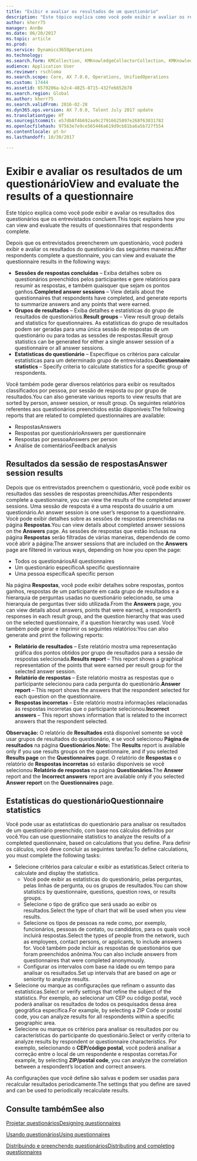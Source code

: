```yaml
---
title: "Exibir e avaliar os resultados de um questionário"
description: "Este tópico explica como você pode exibir e avaliar os resultados dos questionários que os entrevistados concluem."
author: kherr75
manager: AnnBe
ms.date: 06/20/2017
ms.topic: article
ms.prod: 
ms.service: Dynamics365Operations
ms.technology: 
ms.search.form: KMCollection, KMKnowledgeCollectorCollection, KMKnowledgeCollectorUserResults
audience: Application User
ms.reviewer: rschloma
ms.search.scope: Core, AX 7.0.0, Operations, UnifiedOperations
ms.custom: 17444
ms.assetid: 6570206a-b2c4-4025-8715-432fe6652b78
ms.search.region: Global
ms.author: kherr75
ms.search.validFrom: 2016-02-28
ms.dyn365.ops.version: AX 7.0.0, Talent July 2017 update
ms.translationtype: HT
ms.sourcegitcommit: e57db8f4b692aa9c27916625897e268f63031782
ms.openlocfilehash: 97563e7e9ce565446a619d9cb81ba6a5b727f554
ms.contentlocale: pt-br
ms.lasthandoff: 10/30/2017

---
```


# <a name="view-and-evaluate-the-results-of-a-questionnaire"></a><span data-ttu-id="07a89-103">Exibir e avaliar os resultados de um questionário</span><span class="sxs-lookup"><span data-stu-id="07a89-103">View and evaluate the results of a questionnaire</span></span>

<span data-ttu-id="07a89-104">Este tópico explica como você pode exibir e avaliar os resultados dos questionários que os entrevistados concluem.</span><span class="sxs-lookup"><span data-stu-id="07a89-104">This topic explains how you can view and evaluate the results of questionnaires that respondents complete.</span></span> 

<span data-ttu-id="07a89-105">Depois que os entrevistados preencherem um questionário, você poderá exibir e avaliar os resultados do questionário das seguintes maneiras:</span><span class="sxs-lookup"><span data-stu-id="07a89-105">After respondents complete a questionnaire, you can view and evaluate the questionnaire results in the following ways:</span></span>

-   <span data-ttu-id="07a89-106">**Sessões de respostas concluídas** – Exiba detalhes sobre os questionários preenchidos pelos participantes e gere relatórios para resumir as respostas, e também quaisquer que sejam os pontos ganhos.</span><span class="sxs-lookup"><span data-stu-id="07a89-106">**Completed answer sessions** – View details about the questionnaires that respondents have completed, and generate reports to summarize answers and any points that were earned.</span></span>
-   <span data-ttu-id="07a89-107">**Grupos de resultados** – Exiba detalhes e estatísticas do grupo de resultados de questionários.</span><span class="sxs-lookup"><span data-stu-id="07a89-107">**Result groups** – View result group details and statistics for questionnaires.</span></span> <span data-ttu-id="07a89-108">As estatísticas do grupo de resultados podem ser geradas para uma única sessão de respostas de um questionário ou para todas as sessões de respostas.</span><span class="sxs-lookup"><span data-stu-id="07a89-108">Result group statistics can be generated for either a single answer session  of a questionnaire or all answer sessions.</span></span>
-   <span data-ttu-id="07a89-109">**Estatísticas do questionário** – Especifique os critérios para calcular estatísticas para um determinado grupo de entrevistados.</span><span class="sxs-lookup"><span data-stu-id="07a89-109">**Questionnaire statistics** – Specify criteria to calculate statistics for a specific group of respondents.</span></span>

<span data-ttu-id="07a89-110">Você também pode gerar diversos relatórios para exibir os resultados classificados por pessoa, por sessão de resposta ou por grupo de resultados.</span><span class="sxs-lookup"><span data-stu-id="07a89-110">You can also generate various reports to view results that are sorted by person, answer session, or result group.</span></span> <span data-ttu-id="07a89-111">Os seguintes relatórios referentes aos questionários preenchidos estão disponíveis:</span><span class="sxs-lookup"><span data-stu-id="07a89-111">The following reports that are related to completed questionnaires are available:</span></span>

-   <span data-ttu-id="07a89-112">Respostas</span><span class="sxs-lookup"><span data-stu-id="07a89-112">Answers</span></span>
-   <span data-ttu-id="07a89-113">Respostas por questionário</span><span class="sxs-lookup"><span data-stu-id="07a89-113">Answers per questionnaire</span></span>
-   <span data-ttu-id="07a89-114">Respostas por pessoa</span><span class="sxs-lookup"><span data-stu-id="07a89-114">Answers per person</span></span>
-   <span data-ttu-id="07a89-115">Análise de comentários</span><span class="sxs-lookup"><span data-stu-id="07a89-115">Feedback analysis</span></span>

## <a name="answer-session-results"></a><span data-ttu-id="07a89-116">Resultados da sessão de respostas</span><span class="sxs-lookup"><span data-stu-id="07a89-116">Answer session results</span></span>
<span data-ttu-id="07a89-117">Depois que os entrevistados preenchem o questionário, você pode exibir os resultados das sessões de respostas preenchidas.</span><span class="sxs-lookup"><span data-stu-id="07a89-117">After respondents complete a questionnaire, you can view the results of the completed answer sessions.</span></span> <span data-ttu-id="07a89-118">Uma sessão de resposta é a uma resposta do usuário a um questionário.</span><span class="sxs-lookup"><span data-stu-id="07a89-118">An answer session is one user’s response to a questionnaire.</span></span> <span data-ttu-id="07a89-119">Você pode exibir detalhes sobre as sessões de respostas preenchidas na página **Respostas**.</span><span class="sxs-lookup"><span data-stu-id="07a89-119">You can view details about completed answer sessions on the **Answers** page.</span></span> <span data-ttu-id="07a89-120">As sessões de respostas que estão inclusas na página **Respostas** serão filtradas de várias maneiras, dependendo de como você abrir a página:</span><span class="sxs-lookup"><span data-stu-id="07a89-120">The answer sessions that are included on the **Answers** page are filtered in various ways, depending on how you open the page:</span></span>

-   <span data-ttu-id="07a89-121">Todos os questionários</span><span class="sxs-lookup"><span data-stu-id="07a89-121">All questionnaires</span></span>
-   <span data-ttu-id="07a89-122">Um questionário específico</span><span class="sxs-lookup"><span data-stu-id="07a89-122">A specific questionnaire</span></span>
-   <span data-ttu-id="07a89-123">Uma pessoa específica</span><span class="sxs-lookup"><span data-stu-id="07a89-123">A specific person</span></span>

<span data-ttu-id="07a89-124">Na página **Respostas**, você pode exibir detalhes sobre respostas, pontos ganhos, respostas de um participante em cada grupo de resultados e a hierarquia de perguntas usadas no questionário selecionado, se uma hierarquia de perguntas tiver sido utilizada.</span><span class="sxs-lookup"><span data-stu-id="07a89-124">From the **Answers** page, you can view details about answers, points that were earned, a respondent’s responses in each result group, and the question hierarchy that was used on the selected questionnaire, if a question hierarchy was used.</span></span> <span data-ttu-id="07a89-125">Você também pode gerar e imprimir os seguintes relatórios:</span><span class="sxs-lookup"><span data-stu-id="07a89-125">You can also generate and print the following reports:</span></span>

-   <span data-ttu-id="07a89-126">**Relatório de resultados** – Este relatório mostra uma representação gráfica dos pontos obtidos por grupo de resultados para a sessão de respostas selecionada.</span><span class="sxs-lookup"><span data-stu-id="07a89-126">**Results report** – This report shows a graphical representation of the points that were earned per result group for the selected answer session.</span></span>
-   <span data-ttu-id="07a89-127">**Relatório de respostas** – Este relatório mostra as respostas que o participante selecionou para cada pergunta do questionário.</span><span class="sxs-lookup"><span data-stu-id="07a89-127">**Answer report** – This report shows the answers that the respondent selected for each question on the questionnaire.</span></span>
-   <span data-ttu-id="07a89-128">**Respostas incorretas** – Este relatório mostra informações relacionadas às respostas incorretas que o participante selecionou.</span><span class="sxs-lookup"><span data-stu-id="07a89-128">**Incorrect answers** – This report shows information that is related to the incorrect answers that the respondent selected.</span></span>

<span data-ttu-id="07a89-129">**Observação:** O relatório de **Resultados** está disponível somente se você usar grupos de resultados do questionário, e se você selecionou **Página de resultados** na página **Questionários**.</span><span class="sxs-lookup"><span data-stu-id="07a89-129">**Note:** The **Results** report is available only if you use results groups on the questionnaire, and if you selected **Results page** on the **Questionnaires** page.</span></span> <span data-ttu-id="07a89-130">O relatório de **Respostas** e o relatório de **Respostas incorretas** só estarão disponíveis se você selecionou **Relatório de respostas** na página **Questionários**.</span><span class="sxs-lookup"><span data-stu-id="07a89-130">The **Answer** report and the **Incorrect answers** report are available only if you selected **Answer report** on the **Questionnaires** page.</span></span>

## <a name="questionnaire-statistics"></a><span data-ttu-id="07a89-131">Estatísticas do questionário</span><span class="sxs-lookup"><span data-stu-id="07a89-131">Questionnaire statistics</span></span>
<span data-ttu-id="07a89-132">Você pode usar as estatísticas do questionário para analisar os resultados de um questionário preenchido, com base nos cálculos definidos por você.</span><span class="sxs-lookup"><span data-stu-id="07a89-132">You can use questionnaire statistics to analyze the results of a completed questionnaire, based on calculations that you define.</span></span> <span data-ttu-id="07a89-133">Para definir os cálculos, você deve concluir as seguintes tarefas:</span><span class="sxs-lookup"><span data-stu-id="07a89-133">To define calculations, you must complete the following tasks:</span></span>

-   <span data-ttu-id="07a89-134">Selecione critérios para calcular e exibir as estatísticas.</span><span class="sxs-lookup"><span data-stu-id="07a89-134">Select criteria to calculate and display the statistics.</span></span>
    -   <span data-ttu-id="07a89-135">Você pode exibir as estatísticas do questionário, pelas perguntas, pelas linhas de pergunta, ou os grupos de resultados.</span><span class="sxs-lookup"><span data-stu-id="07a89-135">You can show statistics by questionnaire, questions, question rows, or results groups.</span></span>
    -   <span data-ttu-id="07a89-136">Selecione o tipo de gráfico que será usado ao exibir os resultados.</span><span class="sxs-lookup"><span data-stu-id="07a89-136">Select the type of chart that will be used when you view results.</span></span>
    -   <span data-ttu-id="07a89-137">Selecione os tipos de pessoas na rede como, por exemplo, funcionários, pessoas de contato, ou candidatos, para os quais você incluirá respostas.</span><span class="sxs-lookup"><span data-stu-id="07a89-137">Select the types of people from the network, such as employees, contact persons, or applicants, to include answers for.</span></span> <span data-ttu-id="07a89-138">Você também pode incluir as respostas de questionários que foram preenchidos anônima.</span><span class="sxs-lookup"><span data-stu-id="07a89-138">You can also include answers from questionnaires that were completed anonymously.</span></span>
    -   <span data-ttu-id="07a89-139">Configurar os intervalos com base na idade ou em tempo para analisar os resultados.</span><span class="sxs-lookup"><span data-stu-id="07a89-139">Set up intervals that are based on age or seniority to analyze results.</span></span>
-   <span data-ttu-id="07a89-140">Selecione ou marque as configurações que refinam o assunto das estatísticas.</span><span class="sxs-lookup"><span data-stu-id="07a89-140">Select or verify settings that refine the subject of the statistics.</span></span> <span data-ttu-id="07a89-141">Por exemplo, ao selecionar um CEP ou código postal, você poderá analisar os resultados de todos os pesquisados dessa área geográfica específica.</span><span class="sxs-lookup"><span data-stu-id="07a89-141">For example, by selecting a ZIP Code or postal code, you can analyze results for all respondents within a specific geographic area.</span></span>
-   <span data-ttu-id="07a89-142">Selecione ou marque os critérios para analisar os resultados por ou características do participante do questionário.</span><span class="sxs-lookup"><span data-stu-id="07a89-142">Select or verify criteria to analyze results by respondent or questionnaire characteristics.</span></span> <span data-ttu-id="07a89-143">Por exemplo, selecionando o **CEP/código postal**, você poderá analisar a correção entre o local de um respondente e respostas corretas.</span><span class="sxs-lookup"><span data-stu-id="07a89-143">For example, by selecting **ZIP/postal code**, you can analyze the correlation between a respondent’s location and correct answers.</span></span>

<span data-ttu-id="07a89-144">As configurações que você define são salvas e podem ser usadas para recalcular resultados periodicamente.</span><span class="sxs-lookup"><span data-stu-id="07a89-144">The settings that you define are saved and can be used to periodically recalculate results.</span></span>

<a name="see-also"></a><span data-ttu-id="07a89-145">Consulte também</span><span class="sxs-lookup"><span data-stu-id="07a89-145">See also</span></span>
--------

[<span data-ttu-id="07a89-146">Projetar questionários</span><span class="sxs-lookup"><span data-stu-id="07a89-146">Designing questionnaires</span></span>](design-questionnaires.md)

[<span data-ttu-id="07a89-147">Usando questionários</span><span class="sxs-lookup"><span data-stu-id="07a89-147">Using questionnaires</span></span>](questionnaires.md)

[<span data-ttu-id="07a89-148">Distribuindo e preenchendo questionários</span><span class="sxs-lookup"><span data-stu-id="07a89-148">Distributing and completing questionnaires</span></span>](distribute-questionnaires.md)


